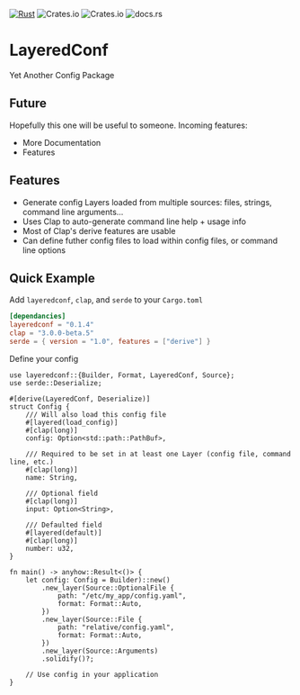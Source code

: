 [![Rust](https://github.com/GothAck/layeredconf/actions/workflows/rust.yml/badge.svg)](https://github.com/GothAck/layeredconf/actions/workflows/rust.yml) ![Crates.io](https://img.shields.io/crates/v/layeredconf) ![Crates.io](https://img.shields.io/crates/l/layeredconf) ![docs.rs](https://img.shields.io/docsrs/layeredconf)

<!-- cargo-sync-readme start -->

# LayeredConf

Yet Another Config Package

## Future

Hopefully this one will be useful to someone. Incoming features:
- More Documentation
- Features

## Features
- Generate config Layers loaded from multiple sources: files, strings, command line arguments...
- Uses Clap to auto-generate command line help + usage info
- Most of Clap's derive features are usable
- Can define futher config files to load within config files, or command line options

## Quick Example

Add `layeredconf`, `clap`, and `serde` to your `Cargo.toml`

```toml
[dependancies]
layeredconf = "0.1.4"
clap = "3.0.0-beta.5"
serde = { version = "1.0", features = ["derive"] }
```

Define your config

```rust,ignore
use layeredconf::{Builder, Format, LayeredConf, Source};
use serde::Deserialize;

#[derive(LayeredConf, Deserialize)]
struct Config {
    /// Will also load this config file
    #[layered(load_config)]
    #[clap(long)]
    config: Option<std::path::PathBuf>,

    /// Required to be set in at least one Layer (config file, command line, etc.)
    #[clap(long)]
    name: String,

    /// Optional field
    #[clap(long)]
    input: Option<String>,

    /// Defaulted field
    #[layered(default)]
    #[clap(long)]
    number: u32,
}

fn main() -> anyhow::Result<()> {
    let config: Config = Builder)::new()
        .new_layer(Source::OptionalFile {
            path: "/etc/my_app/config.yaml",
            format: Format::Auto,
        })
        .new_layer(Source::File {
            path: "relative/config.yaml",
            format: Format::Auto,
        })
        .new_layer(Source::Arguments)
        .solidify()?;

    // Use config in your application
}
```

<!-- cargo-sync-readme end -->
